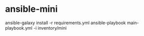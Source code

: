# ansible-mini
ansible-galaxy install -r requirements.yml
ansible-playbook main-playbook.yml  -i inventory/mini
